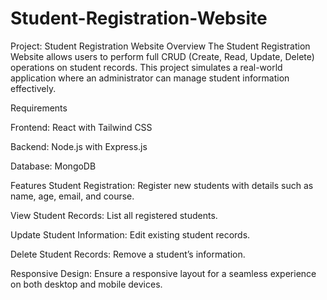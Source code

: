 # Student-Registration-Website
Project: Student Registration Website
Overview
The Student Registration Website allows users to perform full CRUD (Create, Read, Update, Delete) operations on student records. This project simulates a real-world application where an administrator can manage student information effectively.

Requirements

Frontend: React with Tailwind CSS

Backend: Node.js with Express.js

Database: MongoDB 

Features
Student Registration: Register new students with details such as name, age, email, and course.

View Student Records: List all registered students.

Update Student Information: Edit existing student records.

Delete Student Records: Remove a student’s information.

Responsive Design: Ensure a responsive layout for a seamless experience on both desktop and mobile devices.
